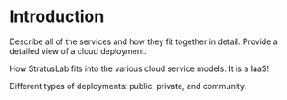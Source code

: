 
# Introduction

Describe all of the services and how they fit together in detail.
Provide a detailed view of a cloud deployment.

How StratusLab fits into the various cloud service models.  It is a
IaaS! 

Different types of deployments: public, private, and community. 

